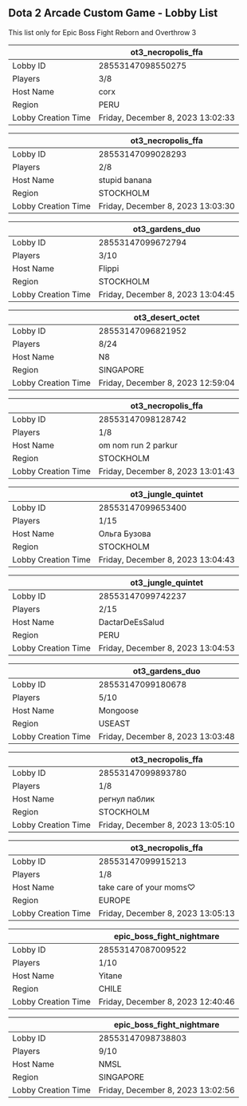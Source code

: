 ## Dota 2 Arcade Custom Game - Lobby List

This list only for Epic Boss Fight Reborn and Overthrow 3

|  | ot3_necropolis_ffa |
| ------ | ------ |
| Lobby ID | 28553147098550275 |
| Players | 3/8 |
| Host Name | corx |
| Region | PERU |
| Lobby Creation Time | Friday, December 8, 2023 13:02:33 |


|  | ot3_necropolis_ffa |
| ------ | ------ |
| Lobby ID | 28553147099028293 |
| Players | 2/8 |
| Host Name | stupid banana |
| Region | STOCKHOLM |
| Lobby Creation Time | Friday, December 8, 2023 13:03:30 |


|  | ot3_gardens_duo |
| ------ | ------ |
| Lobby ID | 28553147099672794 |
| Players | 3/10 |
| Host Name | Flippi |
| Region | STOCKHOLM |
| Lobby Creation Time | Friday, December 8, 2023 13:04:45 |


|  | ot3_desert_octet |
| ------ | ------ |
| Lobby ID | 28553147096821952 |
| Players | 8/24 |
| Host Name | N8 |
| Region | SINGAPORE |
| Lobby Creation Time | Friday, December 8, 2023 12:59:04 |


|  | ot3_necropolis_ffa |
| ------ | ------ |
| Lobby ID | 28553147098128742 |
| Players | 1/8 |
| Host Name | om nom run 2 parkur |
| Region | STOCKHOLM |
| Lobby Creation Time | Friday, December 8, 2023 13:01:43 |


|  | ot3_jungle_quintet |
| ------ | ------ |
| Lobby ID | 28553147099653400 |
| Players | 1/15 |
| Host Name | Ольга Бузова |
| Region | STOCKHOLM |
| Lobby Creation Time | Friday, December 8, 2023 13:04:43 |


|  | ot3_jungle_quintet |
| ------ | ------ |
| Lobby ID | 28553147099742237 |
| Players | 2/15 |
| Host Name | DactarDeEsSalud |
| Region | PERU |
| Lobby Creation Time | Friday, December 8, 2023 13:04:53 |


|  | ot3_gardens_duo |
| ------ | ------ |
| Lobby ID | 28553147099180678 |
| Players | 5/10 |
| Host Name | Mongoose |
| Region | USEAST |
| Lobby Creation Time | Friday, December 8, 2023 13:03:48 |


|  | ot3_necropolis_ffa |
| ------ | ------ |
| Lobby ID | 28553147099893780 |
| Players | 1/8 |
| Host Name | регнул паблик |
| Region | STOCKHOLM |
| Lobby Creation Time | Friday, December 8, 2023 13:05:10 |


|  | ot3_necropolis_ffa |
| ------ | ------ |
| Lobby ID | 28553147099915213 |
| Players | 1/8 |
| Host Name | take care of your moms♡ |
| Region | EUROPE |
| Lobby Creation Time | Friday, December 8, 2023 13:05:13 |


|  | epic_boss_fight_nightmare |
| ------ | ------ |
| Lobby ID | 28553147087009522 |
| Players | 1/10 |
| Host Name | Yitane |
| Region | CHILE |
| Lobby Creation Time | Friday, December 8, 2023 12:40:46 |


|  | epic_boss_fight_nightmare |
| ------ | ------ |
| Lobby ID | 28553147098738803 |
| Players | 9/10 |
| Host Name | NMSL |
| Region | SINGAPORE |
| Lobby Creation Time | Friday, December 8, 2023 13:02:56 |



